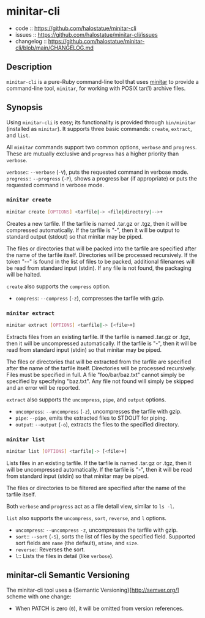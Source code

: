 # minitar-cli

- code :: <https://github.com/halostatue/minitar-cli>
- issues :: <https://github.com/halostatue/minitar-cli/issues>
- changelog ::
  <https://github.com/halostatue/minitar-cli/blob/main/CHANGELOG.md>

## Description

`minitar-cli` is a pure-Ruby command-line tool that uses [minitar][minitar] to
provide a command-line tool, `minitar`, for working with POSIX tar(1) archive
files.

## Synopsis

Using `minitar-cli` is easy; its functionality is provided through `bin/minitar`
(installed as `minitar`). It supports three basic commands: `create`, `extract`,
and `list`.

All `minitar` commands support two common options, `verbose` and `progress`.
These are mutually exclusive and `progress` has a higher priority than
`verbose`.

`verbose`:: `--verbose` (`-V`), puts the requested command in verbose mode.
`progress`:: `--progress` (`-P`), shows a progress bar (if appropriate) or puts
the requested command in verbose mode.

### `minitar create`

```sh
minitar create [OPTIONS] <tarfile|-> <file|directory|-->+
```

Creates a new tarfile. If the tarfile is named .tar.gz or .tgz, then it will be
compressed automatically. If the tarfile is "-", then it will be output to
standard output (stdout) so that minitar may be piped.

The files or directories that will be packed into the tarfile are specified
after the name of the tarfile itself. Directories will be processed recursively.
If the token "--" is found in the list of files to be packed, additional
filenames will be read from standard input (stdin). If any file is not found,
the packaging will be halted.

`create` also supports the `compress` option.

- `compress`: `--compress` (`-z`), compresses the tarfile with gzip.

### `minitar extract`

```sh
minitar extract [OPTIONS] <tarfile|-> [<file>+]
```

Extracts files from an existing tarfile. If the tarfile is named .tar.gz or
.tgz, then it will be uncompressed automatically. If the tarfile is "-", then it
will be read from standard input (stdin) so that minitar may be piped.

The files or directories that will be extracted from the tarfile are specified
after the name of the tarfile itself. Directories will be processed recursively.
Files must be specified in full. A file "foo/bar/baz.txt" cannot simply be
specified by specifying "baz.txt". Any file not found will simply be skipped and
an error will be reported.

`extract` also supports the `uncompress`, `pipe`, and `output` options.

- `uncompress`: `--uncompress` (`-z`), uncompresses the tarfile with gzip.
- `pipe`: `--pipe`, emits the extracted files to STDOUT for piping.
- `output`: `--output` (`-o`), extracts the files to the specified directory.

### `minitar list`

```sh
minitar list [OPTIONS] <tarfile|-> [<file>+]
```

Lists files in an existing tarfile. If the tarfile is named .tar.gz or .tgz,
then it will be uncompressed automatically. If the tarfile is "-", then it will
be read from standard input (stdin) so that minitar may be piped.

The files or directories to be filtered are specified after the name of the
tarfile itself.

Both `verbose` and `progress` act as a file detail view, similar to `ls -l`.

`list` also supports the `uncompress`, `sort`, `reverse`, and `l` options.

- `uncompress`: `--uncompress` `-z`, uncompresses the tarfile with gzip.
- `sort`:: `--sort` (`-S`), sorts the list of files by the specified field.
  Supported sort fields are `name` (the default), `mtime`, and `size`.
- `reverse`:: Reverses the sort.
- `l`:: Lists the files in detail (like `verbose`).

## minitar-cli Semantic Versioning

The minitar-cli tool uses a {Semantic Versioning}[http://semver.org/] scheme
with one change:

- When PATCH is zero (`0`), it will be omitted from version references.

[minitar]: https://github.com/halostatue/minitar
